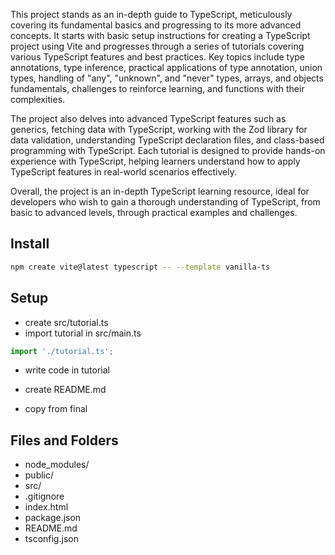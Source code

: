 This project stands as an in-depth guide to TypeScript, meticulously covering its fundamental basics and progressing to its more advanced concepts. It starts with basic setup instructions for creating a TypeScript project using Vite and progresses through a series of tutorials covering various TypeScript features and best practices. Key topics include type annotations, type inference, practical applications of type annotation, union types, handling of "any", "unknown", and "never" types, arrays, and objects fundamentals, challenges to reinforce learning, and functions with their complexities.

The project also delves into advanced TypeScript features such as generics, fetching data with TypeScript, working with the Zod library for data validation, understanding TypeScript declaration files, and class-based programming with TypeScript. Each tutorial is designed to provide hands-on experience with TypeScript, helping learners understand how to apply TypeScript features in real-world scenarios effectively.

Overall, the project is an in-depth TypeScript learning resource, ideal for developers who wish to gain a thorough understanding of TypeScript, from basic to advanced levels, through practical examples and challenges.

## Install

```sh
npm create vite@latest typescript -- --template vanilla-ts
```

## Setup

- create src/tutorial.ts
- import tutorial in src/main.ts

```ts
import './tutorial.ts';
```

- write code in tutorial

- create README.md
- copy from final

## Files and Folders

- node_modules/
- public/
- src/
- .gitignore
- index.html
- package.json
- README.md
- tsconfig.json
